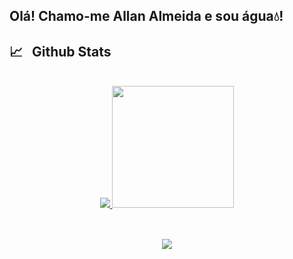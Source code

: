 ## Olá! Chamo-me Allan Almeida e sou água💧!
 
## :chart_with_upwards_trend: &nbsp; Github Stats

<br>

<div align="center">
  <a href="https://github.com/allangts">
    <img src="https://github-readme-stats.vercel.app/api?username=allangts&show_icons=true&theme=tokyonight&include_all_commits=true&count_private=true" />
    <img height="195px" src="https://github-readme-stats.vercel.app/api/top-langs/?username=allangts&layout=compact&langs_count=7&theme=tokyonight&count_private=true" />
  </a>
</div>
<br>
  
##
  
  <div align="center">
  <a href="https://www.linkedin.com/in/almeida-allan/" target="_blank"><img src="https://img.shields.io/badge/-LinkedIn-%230077B5?style=for-the-badge&logo=linkedin&logoColor=white" target="_blank"></a>
 
</div>
  
